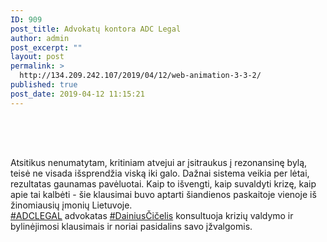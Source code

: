 ```yaml
---
ID: 909
post_title: Advokatų kontora ADC Legal
author: admin
post_excerpt: ""
layout: post
permalink: >
  http://134.209.242.107/2019/04/12/web-animation-3-3-2/
published: true
post_date: 2019-04-12 11:15:21
---
```

<!-- wp:spacer {"height":50} -->
<div style="height:50px" aria-hidden="true" class="wp-block-spacer"></div>
<!-- /wp:spacer -->

<!-- wp:paragraph {"dropCap":true} -->
<p class="has-drop-cap"> Atsitikus nenumatytam, kritiniam atvejui ar įsitraukus į rezonansinę bylą, teisė ne visada išsprendžia viską iki galo. Dažnai sistema veikia per lėtai, rezultatas gaunamas pavėluotai. Kaip to išvengti, kaip suvaldyti krizę, kaip apie tai kalbėti - šie klausimai buvo aptarti šiandienos paskaitoje vienoje iš žinomiausių įmonių Lietuvoje.&nbsp;<br><a href="https://www.facebook.com/hashtag/adclegal?source=feed_text&amp;epa=HASHTAG&amp;__xts__%5B0%5D=68.ARDmbNfdxSy9x2ENpsJwYP4Ckuw81oQRm3ml7D-GK8DwH_Tz7hLxAeoA0nRqLIVaE_yAdtEJ4XWHvMnPXfn1wFqof5WFjGK8HSeF0hNV4sdAVZxRv-GqpDjKk3jOqgaZ2PFNYx-aiLCzr_vqWju5LZ51CQMLX-x2k1G5b0PEqAqrTS3K4MvEtog_YE6bpqmKKFDet30_52B-dRUADEGrg4vPQVG24ZUR8OZYewP0Vm2pcSaugUosPYuQXNhsoPKBQB0ye22wMQ_KLZoF_8PdcTcRlTUBXXq-0T9gChAyhZWkqgH_TjYdBKh-r53-AJVU7j7sxxv20P1ji3ys0iukOYjlAhBh&amp;__tn__=%2ANK-R">#ADCLEGAL</a>&nbsp;advokatas&nbsp;<a href="https://www.facebook.com/hashtag/dainius%C4%8Di%C4%8Delis?source=feed_text&amp;epa=HASHTAG&amp;__xts__%5B0%5D=68.ARDmbNfdxSy9x2ENpsJwYP4Ckuw81oQRm3ml7D-GK8DwH_Tz7hLxAeoA0nRqLIVaE_yAdtEJ4XWHvMnPXfn1wFqof5WFjGK8HSeF0hNV4sdAVZxRv-GqpDjKk3jOqgaZ2PFNYx-aiLCzr_vqWju5LZ51CQMLX-x2k1G5b0PEqAqrTS3K4MvEtog_YE6bpqmKKFDet30_52B-dRUADEGrg4vPQVG24ZUR8OZYewP0Vm2pcSaugUosPYuQXNhsoPKBQB0ye22wMQ_KLZoF_8PdcTcRlTUBXXq-0T9gChAyhZWkqgH_TjYdBKh-r53-AJVU7j7sxxv20P1ji3ys0iukOYjlAhBh&amp;__tn__=%2ANK-R">#DainiusČičelis</a>&nbsp;konsultuoja krizių valdymo ir bylinėjimosi klausimais ir noriai pasidalins savo įžvalgomis. <br></p>
<!-- /wp:paragraph -->

<!-- wp:spacer {"height":80} -->
<div style="height:80px" aria-hidden="true" class="wp-block-spacer"></div>
<!-- /wp:spacer -->

<!-- wp:columns -->
<div class="wp-block-columns has-2-columns"><!-- wp:column -->
<div class="wp-block-column"></div>
<!-- /wp:column -->

<!-- wp:column -->
<div class="wp-block-column"></div>
<!-- /wp:column --></div>
<!-- /wp:columns -->